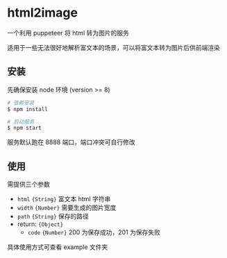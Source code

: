 # html2image

一个利用 puppeteer 将 html 转为图片的服务

适用于一些无法很好地解析富文本的场景，可以将富文本转为图片后供前端渲染

## 安装

先确保安装 node 环境 (version >= 8)

```bash
# 依赖安装
$ npm install

# 启动服务
$ npm start
```

服务默认跑在 8888 端口，端口冲突可自行修改

## 使用

需提供三个参数

* `html` `{String}` 富文本 html 字符串
* `width` `{Number}` 需要生成的图片宽度
* `path` `{String}` 保存的路径
* return: `{Object}`
  * `code` `{Number}` 200 为保存成功，201 为保存失败


具体使用方式可查看 example 文件夹